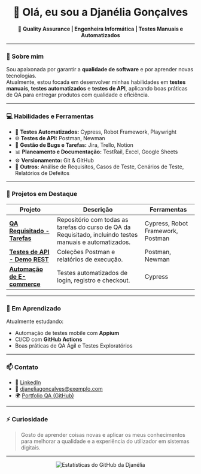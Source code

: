 <h1 align="center">👋 Olá, eu sou a Djanélia Gonçalves</h1>

<p align="center">
🎯 <b>Quality Assurance | Engenheira Informática | Testes Manuais e Automatizados</b>  
</p>

---

### 🧪 Sobre mim

Sou apaixonada por garantir a **qualidade de software** e por aprender novas tecnologias.  
Atualmente, estou focada em desenvolver minhas habilidades em **testes manuais**, **testes automatizados** e **testes de API**, aplicando boas práticas de QA para entregar produtos com qualidade e eficiência.

---

### 💻 Habilidades e Ferramentas

- 🧩 **Testes Automatizados:** Cypress, Robot Framework, Playwright  
- 🌐 **Testes de API:** Postman, Newman  
- 🐞 **Gestão de Bugs e Tarefas:** Jira, Trello, Notion  
- 📊 **Planeamento e Documentação:** TestRail, Excel, Google Sheets  
- ⚙️ **Versionamento:** Git & GitHub  
- 🧠 **Outros:** Análise de Requisitos, Casos de Teste, Cenários de Teste, Relatórios de Defeitos

---

### 📂 Projetos em Destaque

| Projeto | Descrição | Ferramentas |
|----------|------------|--------------|
| [**QA Requisitado - Tarefas**](https://github.com/teu-usuario/qa-portfolio-djanelia) | Repositório com todas as tarefas do curso de QA da Requisitado, incluindo testes manuais e automatizados. | Cypress, Robot Framework, Postman |
| [**Testes de API - Demo REST**](https://github.com/teu-usuario/api-tests-demo) | Coleções Postman e relatórios de execução. | Postman, Newman |
| [**Automação de E-commerce**](https://github.com/teu-usuario/ecommerce-tests) | Testes automatizados de login, registro e checkout. | Cypress |

---

### 🧠 Em Aprendizado

Atualmente estudando:
- Automação de testes mobile com **Appium**
- CI/CD com **GitHub Actions**
- Boas práticas de QA Ágil e Testes Exploratórios

---

### 📫 Contato

- 💼 [LinkedIn](https://linkedin.com/in/djaneliagoncalves)  
- 📧 djaneliagoncalves@exemplo.com  
- 🌍 [Portfolio QA (GitHub)](https://github.com/teu-usuario/qa-portfolio-djanelia)

---

### ⚡ Curiosidade
> Gosto de aprender coisas novas e aplicar os meus conhecimentos para melhorar a qualidade e a experiência do utilizador em sistemas digitais.

---

<p align="center">
  <img src="https://github-readme-stats.vercel.app/api?username=teu-usuario&show_icons=true&theme=tokyonight" alt="Estatísticas do GitHub da Djanélia"/>
</p>

